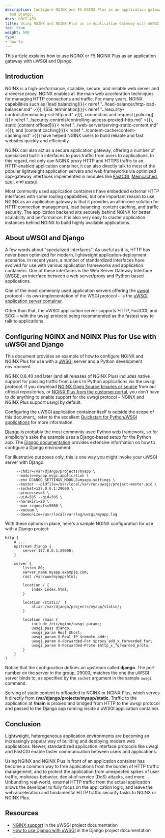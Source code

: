 ```yaml
---
description: Configure NGINX and F5 NGINX Plus as an application gateway for uWSGI
  and Django.
docs: DOCS-439
title: Using NGINX and NGINX Plus as an Application Gateway with uWSGI and Django
toc: true
weight: 500
type:
- how-to
---
```



This article explains how to use NGINX or F5 NGINX Plus as an application gateway with uWSGI and Django.

<span id="intro"></span>
## Introduction

NGINX is a high‑performance, scalable, secure, and reliable web server and a reverse proxy. NGINX enables all the main web acceleration techniques for managing HTTP connections and traffic. For many years, NGINX capabilities such as [load balancing]({{< relref "../load-balancer/http-load-balancer.md" >}}), [SSL termination]({{< relref "../security-controls/terminating-ssl-http.md" >}}), connection and request [policing]({{< relref "../security-controls/controlling-access-proxied-http.md" >}}), static [content offload]({{< relref "../web-server/serving-static-content.md" >}}), and [content caching]({{< relref "../content-cache/content-caching.md" >}}) have helped NGINX users to build reliable and fast websites quickly and efficiently.

NGINX can also act as a secure application gateway, offering a number of specialized built‑in interfaces to pass traffic from users to applications. In this regard, not only can NGINX proxy HTTP and HTTPS traffic to an HTTP‑enabled application container, it can also directly talk to most of the popular lightweight application servers and web frameworks via optimized app‑gateway interfaces implemented in modules like [FastCGI](https://nginx.org/en/docs/http/ngx_http_fastcgi_module.html), [Memcached](https://nginx.org/en/docs/http/ngx_http_memcached_module.html), [scgi](https://nginx.org/en/docs/http/ngx_http_scgi_module.html), and [uwsgi](https://nginx.org/en/docs/http/ngx_http_uwsgi_module.html).

Most commonly used application containers have embedded external HTTP interfaces with some routing capabilities, but one important reason to use NGINX as an application gateway is that it provides an all‑in‑one solution for HTTP connection management, load balancing, content caching, and traffic security. The application backend sits securely behind NGINX for better scalability and performance. It is also very easy to cluster application instances behind NGINX to build highly available applications.

<span id="about-uwsgi-django"></span>
## About uWSGI and Django

A few words about "specialized interfaces". As useful as it is, HTTP has never been optimized for modern, lightweight application‑deployment scenarios. In recent years, a number of standardized interfaces have evolved for use with various application frameworks and application containers. One of these interfaces is the Web Server Gateway Interface ([WSGI](http://wsgi.readthedocs.org/en/latest/)), an interface between a web server/proxy and Python‑based applications.

One of the most commonly used application servers offering the [uwsgi](http://uwsgi-docs.readthedocs.org/en/latest/Protocol.html) protocol – its own implementation of the WSGI protocol – is the [uWSGI application server container](https://github.com/unbit/uwsgi).

Other than that, the uWSGI application server supports HTTP, FastCGI, and SCGI – with the uwsgi protocol being recommended as the fastest way to talk to applications.

<span id="configure"></span>
## Configuring NGINX and NGINX Plus for Use with uWSGI and Django

This document provides an example of how to configure NGINX and NGINX Plus for use with a [uWSGI](http://uwsgi-docs.readthedocs.org/en/latest/) server and a Python development environment.

NGINX 0.8.40 and later (and all releases of NGINX Plus) includes native support for passing traffic from users to Python applications via the uwsgi protocol. If you download [NGINX Open Source  binaries or source](https://nginx.org/en/download.html) from our official repositories, or [NGINX Plus from the customer portal](https://account.f5.com/myf5), you don’t have to do anything to enable support for the uwsgi protocol – NGINX and NGINX Plus support uswgi by default.

Configuring the uWSGI application container itself is outside the scope of this document,; refer to the excellent [Quickstart for Python/WSGI applications](http://uwsgi-docs.readthedocs.org/en/latest/WSGIquickstart.html) for more information.

[Django](https://www.djangoproject.com/) is probably the most commonly used Python web framework, so for simplicity's sake the example uses a Django‑based setup for the Python app. The [Django documentation](https://docs.djangoproject.com/en/1.11/) provides extensive information on how to configure a Django environment.

For illustrative purposes only, this is one way you might invoke your uWSGI server with Django:

```none
     --chdir=/var/django/projects/myapp \
     --module=myapp.wsgi:application \
     --env DJANGO_SETTINGS_MODULE=myapp.settings \
     --master --pidfile=/usr/local/var/run/uwsgi/project-master.pid \
     --socket=127.0.0.1:29000 \
     --processes=5 \
     --uid=505 --gid=505 \
     --harakiri=20 \
     --max-requests=5000 \
     --vacuum \
     --daemonize=/usr/local/var/log/uwsgi/myapp.log
```

With these options in place, here's a sample NGINX configuration for use with a Django project:

```nginx
http {
    # ...
    upstream django {
        server 127.0.0.1:29000;
    }

    server {
        listen 80;
        server_name myapp.example.com;
        root /var/www/myapp/html;

        location / {
            index index.html;
        }

        location /static/  {
            alias /var/django/projects/myapp/static/;
        }

        location /main {
            include /etc/nginx/uwsgi_params;
            uwsgi_pass django;
            uwsgi_param Host $host;
            uwsgi_param X-Real-IP $remote_addr;
            uwsgi_param X-Forwarded-For $proxy_add_x_forwarded_for;
            uwsgi_param X-Forwarded-Proto $http_x_forwarded_proto;
        }
    }
}
```

Notice that the configuration defines an upstream called **django**. The port number on the server in the group, 29000, matches the one the uWSGI server binds to, as specified by the `socket` argument in the sample `uwsgi` command.

Serving of static content is offloaded to NGINX or NGINX Plus, which serves it directly from **/var/django/projects/myapp/static**. Traffic to the application at **/main** is proxied and bridged from HTTP to the uwsgi protocol and passed to the Django app running inside a uWSGI application container.

<span id="conclusion"></span>
## Conclusion

Lightweight, heterogeneous application environments are becoming an increasingly popular way of building and deploying modern web applications. Newer, standardized application interface protocols like uwsgi and FastCGI enable faster communication between users and applications.

Using NGINX and NGINX Plus in front of an application container has become a common way to free applications from the burden of HTTP traffic management, and to protect the application from unexpected spikes of user traffic, malicious behavior, denial‑of‑service (DoS) attacks, and more. Unbundling real‑world, external HTTP traffic from the actual application allows the developer to fully focus on the application logic, and leave the web acceleration and fundamental HTTP traffic security tasks to NGINX or NGINX Plus.

<span id="resources"></span>
## Resources

- [NGINX support](https://uwsgi-docs.readthedocs.io/en/latest/Nginx.html) in the uWSGI project documentation
- [How to use Django with uWSGI](https://docs.djangoproject.com/en/1.11/howto/deployment/wsgi/uwsgi/) in the Django project documentation
